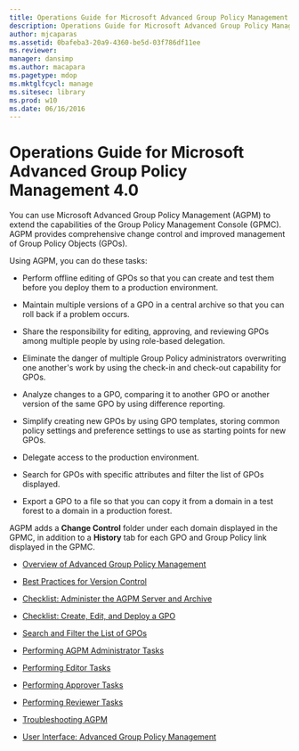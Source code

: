 ```yaml
---
title: Operations Guide for Microsoft Advanced Group Policy Management 4.0
description: Operations Guide for Microsoft Advanced Group Policy Management 4.0
author: mjcaparas
ms.assetid: 0bafeba3-20a9-4360-be5d-03f786df11ee
ms.reviewer: 
manager: dansimp
ms.author: macapara
ms.pagetype: mdop
ms.mktglfcycl: manage
ms.sitesec: library
ms.prod: w10
ms.date: 06/16/2016
---
```



# Operations Guide for Microsoft Advanced Group Policy Management 4.0


You can use Microsoft Advanced Group Policy Management (AGPM) to extend the capabilities of the Group Policy Management Console (GPMC). AGPM provides comprehensive change control and improved management of Group Policy Objects (GPOs).

Using AGPM, you can do these tasks:

-   Perform offline editing of GPOs so that you can create and test them before you deploy them to a production environment.

-   Maintain multiple versions of a GPO in a central archive so that you can roll back if a problem occurs.

-   Share the responsibility for editing, approving, and reviewing GPOs among multiple people by using role-based delegation.

-   Eliminate the danger of multiple Group Policy administrators overwriting one another's work by using the check-in and check-out capability for GPOs.

-   Analyze changes to a GPO, comparing it to another GPO or another version of the same GPO by using difference reporting.

-   Simplify creating new GPOs by using GPO templates, storing common policy settings and preference settings to use as starting points for new GPOs.

-   Delegate access to the production environment.

-   Search for GPOs with specific attributes and filter the list of GPOs displayed.

-   Export a GPO to a file so that you can copy it from a domain in a test forest to a domain in a production forest.

AGPM adds a **Change Control** folder under each domain displayed in the GPMC, in addition to a **History** tab for each GPO and Group Policy link displayed in the GPMC.

-   [Overview of Advanced Group Policy Management](overview-of-advanced-group-policy-management-agpm40.md)

-   [Best Practices for Version Control](best-practices-for-version-control-agpm40.md)

-   [Checklist: Administer the AGPM Server and Archive](checklist-administer-the-agpm-server-and-archive-agpm40.md)

-   [Checklist: Create, Edit, and Deploy a GPO](checklist-create-edit-and-deploy-a-gpo-agpm40.md)

-   [Search and Filter the List of GPOs](search-and-filter-the-list-of-gpos.md)

-   [Performing AGPM Administrator Tasks](performing-agpm-administrator-tasks-agpm40.md)

-   [Performing Editor Tasks](performing-editor-tasks-agpm40.md)

-   [Performing Approver Tasks](performing-approver-tasks-agpm40.md)

-   [Performing Reviewer Tasks](performing-reviewer-tasks-agpm40.md)

-   [Troubleshooting AGPM](troubleshooting-agpm-agpm40.md)

-   [User Interface: Advanced Group Policy Management](user-interface-advanced-group-policy-management-agpm40.md)

 

 





